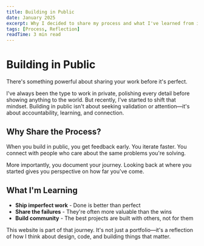 ```yaml
---
title: Building in Public
date: January 2025
excerpt: Why I decided to share my process and what I've learned from it.
tags: [Process, Reflection]
readTime: 3 min read
---
```


# Building in Public

There's something powerful about sharing your work before it's perfect.

I've always been the type to work in private, polishing every detail before showing anything to the world. But recently, I've started to shift that mindset. Building in public isn't about seeking validation or attention—it's about accountability, learning, and connection.

## Why Share the Process?

When you build in public, you get feedback early. You iterate faster. You connect with people who care about the same problems you're solving.

More importantly, you document your journey. Looking back at where you started gives you perspective on how far you've come.

## What I'm Learning

- **Ship imperfect work** - Done is better than perfect
- **Share the failures** - They're often more valuable than the wins
- **Build community** - The best projects are built with others, not for them

This website is part of that journey. It's not just a portfolio—it's a reflection of how I think about design, code, and building things that matter.
